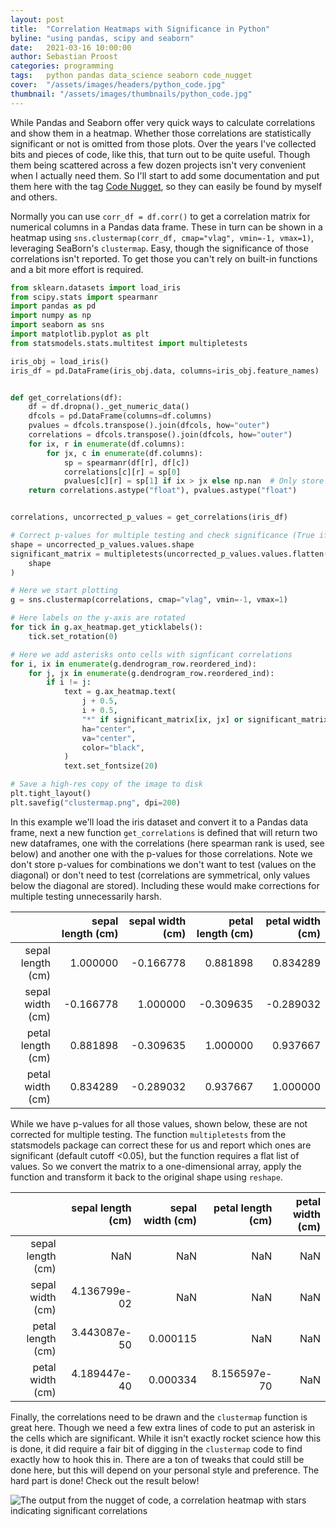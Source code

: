 ```yaml
---
layout: post
title:  "Correlation Heatmaps with Significance in Python"
byline: "using pandas, scipy and seaborn"
date:   2021-03-16 10:00:00
author: Sebastian Proost
categories: programming
tags:	python pandas data_science seaborn code_nugget
cover:  "/assets/images/headers/python_code.jpg"
thumbnail: "/assets/images/thumbnails/python_code.jpg"
---
```


While Pandas and Seaborn offer very quick ways to calculate correlations and show them in a heatmap. Whether those
correlations are statistically significant or not is omitted from those plots. Over the years I've collected bits and 
pieces of code, like this, that turn out to be quite useful. Though them being scattered across a few dozen projects
isn't very convenient when I actually need them. So I'll start to add some documentation and put them here with the tag 
[Code Nugget]({site.baseurl}/tag/code_nugget), so they can easily be found by myself and others.

Normally you can use ```corr_df = df.corr()``` to get a correlation matrix for numerical columns in a Pandas data frame.
These in turn can be shown in a heatmap using ```sns.clustermap(corr_df, cmap="vlag", vmin=-1, vmax=1)```, leveraging 
SeaBorn's ```clustermap```. Easy, though the significance of those correlations isn't reported. To get those you can't
rely on built-in functions and a bit more effort is required.

```python
from sklearn.datasets import load_iris
from scipy.stats import spearmanr
import pandas as pd
import numpy as np
import seaborn as sns
import matplotlib.pyplot as plt
from statsmodels.stats.multitest import multipletests

iris_obj = load_iris()
iris_df = pd.DataFrame(iris_obj.data, columns=iris_obj.feature_names)


def get_correlations(df):
    df = df.dropna()._get_numeric_data()
    dfcols = pd.DataFrame(columns=df.columns)
    pvalues = dfcols.transpose().join(dfcols, how="outer")
    correlations = dfcols.transpose().join(dfcols, how="outer")
    for ix, r in enumerate(df.columns):
        for jx, c in enumerate(df.columns):
            sp = spearmanr(df[r], df[c])
            correlations[c][r] = sp[0]
            pvalues[c][r] = sp[1] if ix > jx else np.nan  # Only store values below the diagonal
    return correlations.astype("float"), pvalues.astype("float")


correlations, uncorrected_p_values = get_correlations(iris_df)

# Correct p-values for multiple testing and check significance (True if the corrected p-value < 0.05)
shape = uncorrected_p_values.values.shape
significant_matrix = multipletests(uncorrected_p_values.values.flatten())[0].reshape(
    shape
)

# Here we start plotting
g = sns.clustermap(correlations, cmap="vlag", vmin=-1, vmax=1)

# Here labels on the y-axis are rotated
for tick in g.ax_heatmap.get_yticklabels():
    tick.set_rotation(0)

# Here we add asterisks onto cells with signficant correlations
for i, ix in enumerate(g.dendrogram_row.reordered_ind):
    for j, jx in enumerate(g.dendrogram_row.reordered_ind):
        if i != j:
            text = g.ax_heatmap.text(
                j + 0.5,
                i + 0.5,
                "*" if significant_matrix[ix, jx] or significant_matrix[jx, ix] else "",
                ha="center",
                va="center",
                color="black",
            )
            text.set_fontsize(20)

# Save a high-res copy of the image to disk
plt.tight_layout()
plt.savefig("clustermap.png", dpi=200)
```

In this example we'll load the iris dataset and convert it to a Pandas data frame, next a new function ```get_correlations```
is defined that will return two new dataframes, one with the correlations (here spearman rank is used, see below) and 
another one with the p-values for those correlations. Note we don't store p-values for 
combinations we don't want to test (values on the diagonal) or don't need to test (correlations are symmetrical, only
values below the diagonal are stored). Including these would make corrections for multiple testing unnecessarily harsh.

|                   | sepal length (cm) | sepal width (cm) | petal length (cm) | petal width (cm) |
|------------------:|------------------:|-----------------:|------------------:|-----------------:|
| sepal length (cm) |          1.000000 |        -0.166778 |          0.881898 |         0.834289 |
|  sepal width (cm) |         -0.166778 |         1.000000 |         -0.309635 |        -0.289032 |
| petal length (cm) |          0.881898 |        -0.309635 |          1.000000 |         0.937667 |
|  petal width (cm) |          0.834289 |        -0.289032 |          0.937667 |         1.000000 |

While we have p-values for all those values, shown below, these are not corrected for multiple testing. The function
```multipletests``` from the statsmodels package can correct these for us and report which ones are significant 
(default cutoff <0.05), but the function requires a flat list of values. So we convert the matrix to a one-dimensional 
array, apply the function and transform it back to the original shape using ```reshape```.

|                   | sepal length (cm) | sepal width (cm) | petal length (cm) | petal width (cm) |
|------------------:|------------------:|-----------------:|------------------:|-----------------:|
| sepal length (cm) |               NaN |              NaN |               NaN |              NaN |
|  sepal width (cm) |      4.136799e-02 |              NaN |               NaN |              NaN |
| petal length (cm) |      3.443087e-50 |         0.000115 |               NaN |              NaN |
|  petal width (cm) |      4.189447e-40 |         0.000334 |      8.156597e-70 |              NaN |


Finally, the correlations need to be drawn and the ```clustermap``` function is great here. Though we need a few
extra lines of code to put an asterisk in the cells which are significant. While it isn't exactly rocket science how
this is done, it did require a fair bit of digging in the ```clustermap``` code to find exactly how to hook this in.
There are a ton of tweaks that could still be done here, but this will depend on your personal style and preference. The
hard part is done! Check out the result below!


![The output from the nugget of code, a correlation heatmap with stars indicating significant correlations](/assets/posts/2021-03-16-Code-Nugget-Correlation-Heatmaps/clustermap.png)
